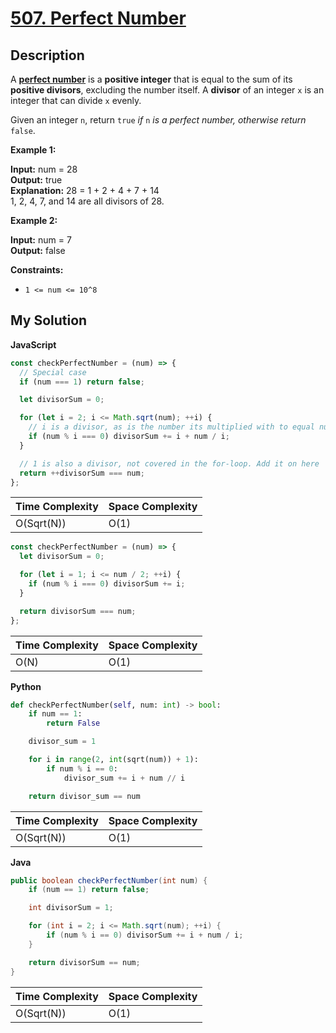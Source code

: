 # [507. Perfect Number](https://leetcode.com/problems/perfect-number)

## Description

A [**perfect number**](https://en.wikipedia.org/wiki/Perfect_number) is a **positive integer** that is equal to the sum of its **positive divisors**, excluding the number itself. A **divisor** of an integer `x` is an integer that can divide `x` evenly.

Given an integer `n`, return `true` _if_ `n` _is a perfect number, otherwise return_ `false`.

**Example 1:**

**Input:** num = 28  
**Output:** true  
**Explanation:** 28 = 1 + 2 + 4 + 7 + 14  
1, 2, 4, 7, and 14 are all divisors of 28.

**Example 2:**

**Input:** num = 7  
**Output:** false

**Constraints:**

- `1 <= num <= 10^8`

## My Solution

**JavaScript**

```js
const checkPerfectNumber = (num) => {
  // Special case
  if (num === 1) return false;

  let divisorSum = 0;

  for (let i = 2; i <= Math.sqrt(num); ++i) {
    // i is a divisor, as is the number its multiplied with to equal num
    if (num % i === 0) divisorSum += i + num / i;
  }

  // 1 is also a divisor, not covered in the for-loop. Add it on here
  return ++divisorSum === num;
};
```

| Time Complexity | Space Complexity |
| --------------- | ---------------- |
| O(Sqrt(N))      | O(1)             |

```js
const checkPerfectNumber = (num) => {
  let divisorSum = 0;

  for (let i = 1; i <= num / 2; ++i) {
    if (num % i === 0) divisorSum += i;
  }

  return divisorSum === num;
};
```

| Time Complexity | Space Complexity |
| --------------- | ---------------- |
| O(N)            | O(1)             |

**Python**

```python
def checkPerfectNumber(self, num: int) -> bool:
    if num == 1:
        return False

    divisor_sum = 1

    for i in range(2, int(sqrt(num)) + 1):
        if num % i == 0:
            divisor_sum += i + num // i

    return divisor_sum == num
```

| Time Complexity | Space Complexity |
| --------------- | ---------------- |
| O(Sqrt(N))      | O(1)             |

**Java**

```java
public boolean checkPerfectNumber(int num) {
    if (num == 1) return false;

    int divisorSum = 1;

    for (int i = 2; i <= Math.sqrt(num); ++i) {
        if (num % i == 0) divisorSum += i + num / i;
    }

    return divisorSum == num;
}
```

| Time Complexity | Space Complexity |
| --------------- | ---------------- |
| O(Sqrt(N))      | O(1)             |
